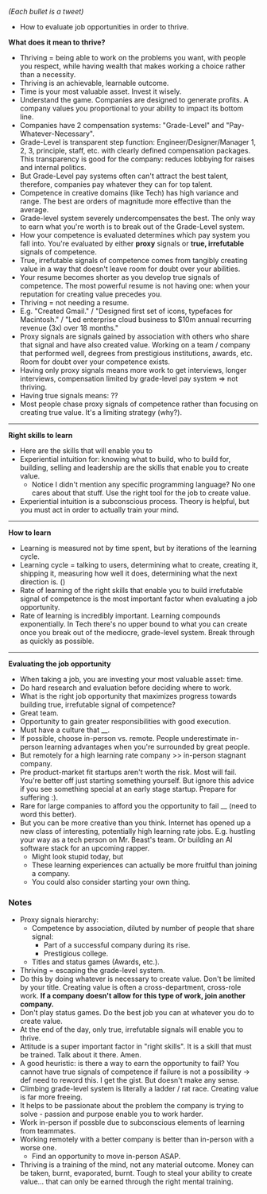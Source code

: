 *(Each bullet is a tweet)*

* How to evaluate job opportunities in order to thrive.

**What does it mean to thrive?**
* Thriving = being able to work on the problems you want, with people you respect, while having wealth that makes working a choice rather than a necessity.
* Thriving is an achievable, learnable outcome.
* Time is your most valuable asset. Invest it wisely.
* Understand the game. Companies are designed to generate profits. A company values you proportional to your ability to impact its bottom line.
* Companies have 2 compensation systems: "Grade-Level" and "Pay-Whatever-Necessary".
* Grade-Level is transparent step function: Engineer/Designer/Manager 1, 2, 3, principle, staff, etc. with clearly defined compensation packages. This transparency is good for the company: reduces lobbying for raises and internal politics.
* But Grade-Level pay systems often can't attract the best talent, therefore, companies pay whatever they can for top talent.
* Competence in creative domains (like Tech) has high variance and range. The best are orders of magnitude more effective than the average.
* Grade-level system severely undercompensates the best. The only way to earn what you're worth is to break out of the Grade-Level system.
* How your competence is evaluated determines which pay system you fall into. You're evaluated by either **proxy** signals or **true, irrefutable** signals of competence.
* True, irrefutable signals of competence comes from tangibly creating value in a way that doesn't leave room for doubt over your abilities.
* Your resume becomes shorter as you develop true signals of competence. The most powerful resume is not having one: when your reputation for creating value precedes you.
* Thriving = not needing a resume.
* E.g. "Created Gmail." / "Designed first set of icons, typefaces for Macintosh." / "Led enterprise cloud business to $10m annual recurring revenue (3x) over 18 months."
* Proxy signals are signals gained by association with others who share that signal and have also created value. Working on a team / company that performed well, degrees from prestigious institutions, awards, etc. Room for doubt over your competence exists.
* Having only proxy signals means more work to get interviews, longer interviews, compensation limited by grade-level pay system => not thriving.
* Having true signals means: ??
* Most people chase proxy signals of competence rather than focusing on creating true value. It's a limiting strategy (why?).
---
**Right skills to learn**
* Here are the skills that will enable you to 
* Experiential intuition for: knowing what to build, who to build for, building, selling and leadership are the skills that enable you to create value.
	* Notice I didn't mention any specific programming language? No one cares about that stuff. Use the right tool for the job to create value. 
* Experiential intuition is a subconscious process. Theory is helpful, but you must act in order to actually train your mind.
---
**How to learn**
* Learning is measured not by time spent, but by iterations of the learning cycle.
* Learning cycle = talking to users, determining what to create, creating it, shipping it, measuring how well it does, determining what the next direction is. ()
* Rate of learning of the right skills that enable you to build irrefutable signal of competence is the most important factor when evaluating a job opportunity.
* Rate of learning is incredibly important. Learning compounds exponentially. In Tech there's no upper bound to what you can create once you break out of the mediocre, grade-level system. Break through as quickly as possible.
---
**Evaluating the job opportunity**
* When taking a job, you are investing your most valuable asset: time. 
* Do hard research and evaluation before deciding where to work.
* What is the right job opportunity that maximizes progress towards building true, irrefutable signal of competence?
* Great team.
* Opportunity to gain greater responsibilities with good execution.
* Must have a culture that __.
* If possible, choose in-person vs. remote. People underestimate in-person learning advantages when you're surrounded by great people.
* But remotely for a high learning rate company >> in-person stagnant company.
* Pre product-market fit startups aren't worth the risk. Most will fail. You're better off just starting something yourself. But ignore this advice if you see something special at an early stage startup. Prepare for suffering :).
* Rare for large companies to afford you the opportunity to fail __ (need to word this better).
* But you can be more creative than you think. Internet has opened up a new class of interesting, potentially high learning rate jobs. E.g. hustling your way as a tech person on Mr. Beast's team. Or building an AI software stack for an upcoming rapper.
	* Might look stupid today, but 
	- These learning experiences can actually be more fruitful than joining a company.
	- You could also consider starting your own thing.

### Notes
* Proxy signals hierarchy:
	* Competence by association, diluted by number of people that share signal: 
		* Part of a successful company during its rise.
		* Prestigious college.
	* Titles and status games (Awards, etc.).
* Thriving = escaping the grade-level system.
* Do this by doing whatever is necessary to create value. Don't be limited by your title. Creating value is often a cross-department, cross-role work. **If a company doesn't allow for this type of work, join another company.**
* Don't play status games. Do the best job you can at whatever you do to create value.
* At the end of the day, only true, irrefutable signals will enable you to thrive.
* Attitude is a super important factor in "right skills". It is a skill that must be trained. Talk about it there. Amen.
* A good heuristic: is there a way to earn the opportunity to fail? You cannot have true signals of competence if failure is not a possibility -> def need to reword this. I get the gist. But doesn't make any sense.
* Climbing grade-level system is literally a ladder / rat race. Creating value is far more freeing.
* It helps to be passionate about the problem the company is trying to solve - passion and purpose enable you to work harder.
* Work in-person if possble due to subconscious elements of learning from teammates.
* Working remotely with a better company is better than in-person with a worse one. 
	* Find an opportunity to move in-person ASAP.
* Thriving is a training of the mind, not any material outcome. Money can be taken, burnt, evaporated, burnt. Tough to steal your ability to create value... that can only be earned through the right mental training.

